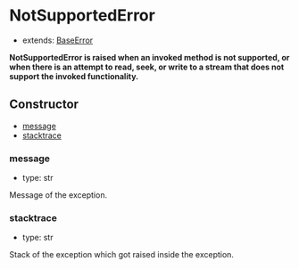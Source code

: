 # NotSupportedError

- extends: [BaseError](./doc/api/python/exceptions/baseerror.md)

**NotSupportedError is raised when an invoked method is not supported, or when there is an attempt to read, seek, or write to a stream that does not support the invoked functionality.**

## Constructor<!-- {docsify-ignore} -->
- [message](#message)
- [stacktrace](#stacktrace)


### message
- type: str

Message of the exception.


### stacktrace
- type: str

Stack of the exception which got raised inside the exception.